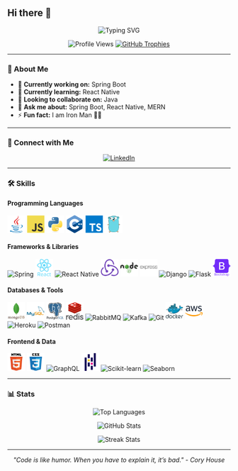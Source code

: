 ## Hi there 👋

<p align="center">
  <img src="https://readme-typing-svg.herokuapp.com?font=Fira+Code&size=28&pause=1000&color=00FFDD¢er=true&vCenter=true&width=500&height=60&lines=Hello%2C+I'm+Niraj+Kumar+Nirala;A+Passionate+Software+Engineer" alt="Typing SVG">
</p>

<p align="center">
  <img src="https://komarev.com/ghpvc/?username=nirajnirala633&label=Profile%20Views&color=0e75b6&style=flat-square" alt="Profile Views" />
  <a href="https://github.com/ryo-ma/github-profile-trophy">
    <img src="https://github-profile-trophy.vercel.app/?username=nirajnirala633&theme=onedark&margin-w=15" alt="GitHub Trophies" />
  </a>
</p>

---

### 🌟 About Me
- 🔭 **Currently working on:** Spring Boot  
- 🌱 **Currently learning:** React Native  
- 👯 **Looking to collaborate on:** Java  
- 💬 **Ask me about:** Spring Boot, React Native, MERN  
- ⚡ **Fun fact:** I am Iron Man 🦸‍♂️  

---

### 📱 Connect with Me
<p align="center">
  <a href="https://www.linkedin.com/in/niraj-kumar-nirala-0169a11b0/" target="_blank">
    <img src="https://raw.githubusercontent.com/rahuldkjain/github-profile-readme-generator/master/src/images/icons/Social/linked-in-alt.svg" alt="LinkedIn" height="30" width="40" />
  </a>
  <!-- Add more social links here if applicable, e.g., Twitter -->
  <!-- Example: -->
  <!-- <a href="https://twitter.com/niraj_nirala" target="_blank">
    <img src="https://raw.githubusercontent.com/rahuldkjain/github-profile-readme-generator/master/src/images/icons/Social/twitter.svg" alt="Twitter" height="30" width="40" />
  </a> -->
</p>

---

### 🛠️ Skills

#### Programming Languages
<p align="left">
  <img src="https://raw.githubusercontent.com/devicons/devicon/master/icons/java/java-original.svg" alt="Java" width="40" height="40" title="Java"/>
  <img src="https://raw.githubusercontent.com/devicons/devicon/master/icons/javascript/javascript-original.svg" alt="JavaScript" width="40" height="40" title="JavaScript"/>
  <img src="https://raw.githubusercontent.com/devicons/devicon/master/icons/python/python-original.svg" alt="Python" width="40" height="40" title="Python"/>
  <img src="https://raw.githubusercontent.com/devicons/devicon/master/icons/cplusplus/cplusplus-original.svg" alt="C++" width="40" height="40" title="C++"/>
  <img src="https://raw.githubusercontent.com/devicons/devicon/master/icons/typescript/typescript-original.svg" alt="TypeScript" width="40" height="40" title="TypeScript"/>
  <img src="https://raw.githubusercontent.com/devicons/devicon/master/icons/go/go-original.svg" alt="Go" width="40" height="40" title="Go"/>
</p>

#### Frameworks & Libraries
<p align="left">
  <img src="https://www.vectorlogo.zone/logos/springio/springio-icon.svg" alt="Spring" width="40" height="40" title="Spring"/>
  <img src="https://raw.githubusercontent.com/devicons/devicon/master/icons/react/react-original-wordmark.svg" alt="React" width="40" height="40" title="React"/>
  <img src="https://reactnative.dev/img/header_logo.svg" alt="React Native" width="40" height="40" title="React Native"/>
  <img src="https://raw.githubusercontent.com/devicons/devicon/master/icons/redux/redux-original.svg" alt="Redux" width="40" height="40" title="Redux"/>
  <img src="https://raw.githubusercontent.com/devicons/devicon/master/icons/nodejs/nodejs-original-wordmark.svg" alt="Node.js" width="40" height="40" title="Node.js"/>
  <img src="https://raw.githubusercontent.com/devicons/devicon/master/icons/express/express-original-wordmark.svg" alt="Express" width="40" height="40" title="Express"/>
  <img src="https://cdn.worldvectorlogo.com/logos/django.svg" alt="Django" width="40" height="40" title="Django"/>
  <img src="https://www.vectorlogo.zone/logos/pocoo_flask/pocoo_flask-icon.svg" alt="Flask" width="40" height="40" title="Flask"/>
  <img src="https://raw.githubusercontent.com/devicons/devicon/master/icons/bootstrap/bootstrap-plain-wordmark.svg" alt="Bootstrap" width="40" height="40" title="Bootstrap"/>
</p>

#### Databases & Tools
<p align="left">
  <img src="https://raw.githubusercontent.com/devicons/devicon/master/icons/mongodb/mongodb-original-wordmark.svg" alt="MongoDB" width="40" height="40" title="MongoDB"/>
  <img src="https://raw.githubusercontent.com/devicons/devicon/master/icons/mysql/mysql-original-wordmark.svg" alt="MySQL" width="40" height="40" title="MySQL"/>
  <img src="https://raw.githubusercontent.com/devicons/devicon/master/icons/postgresql/postgresql-original-wordmark.svg" alt="PostgreSQL" width="40" height="40" title="PostgreSQL"/>
  <img src="https://raw.githubusercontent.com/devicons/devicon/master/icons/redis/redis-original-wordmark.svg" alt="Redis" width="40" height="40" title="Redis"/>
  <img src="https://www.vectorlogo.zone/logos/rabbitmq/rabbitmq-icon.svg" alt="RabbitMQ" width="40" height="40" title="RabbitMQ"/>
  <img src="https://www.vectorlogo.zone/logos/apache_kafka/apache_kafka-icon.svg" alt="Kafka" width="40" height="40" title="Kafka"/>
  <img src="https://www.vectorlogo.zone/logos/git-scm/git-scm-icon.svg" alt="Git" width="40" height="40" title="Git"/>
  <img src="https://raw.githubusercontent.com/devicons/devicon/master/icons/docker/docker-original-wordmark.svg" alt="Docker" width="40" height="40" title="Docker"/>
  <img src="https://raw.githubusercontent.com/devicons/devicon/master/icons/amazonwebservices/amazonwebservices-original-wordmark.svg" alt="AWS" width="40" height="40" title="AWS"/>
  <img src="https://www.vectorlogo.zone/logos/heroku/heroku-icon.svg" alt="Heroku" width="40" height="40" title="Heroku"/>
  <img src="https://www.vectorlogo.zone/logos/getpostman/getpostman-icon.svg" alt="Postman" width="40" height="40" title="Postman"/>
</p>

#### Frontend & Data
<p align="left">
  <img src="https://raw.githubusercontent.com/devicons/devicon/master/icons/html5/html5-original-wordmark.svg" alt="HTML5" width="40" height="40" title="HTML5"/>
  <img src="https://raw.githubusercontent.com/devicons/devicon/master/icons/css3/css3-original-wordmark.svg" alt="CSS3" width="40" height="40" title="CSS3"/>
  <img src="https://www.vectorlogo.zone/logos/graphql/graphql-icon.svg" alt="GraphQL" width="40" height="40" title="GraphQL"/>
  <img src="https://raw.githubusercontent.com/devicons/devicon/master/icons/pandas/pandas-original.svg" alt="Pandas" width="40" height="40" title="Pandas"/>
  <img src="https://upload.wikimedia.org/wikipedia/commons/0/05/Scikit_learn_logo_small.svg" alt="Scikit-learn" width="40" height="40" title="Scikit-learn"/>
  <img src="https://seaborn.pydata.org/_images/logo-mark-lightbg.svg" alt="Seaborn" width="40" height="40" title="Seaborn"/>
</p>

---

### 📊 Stats
<p align="center">
  <img src="https://github-readme-stats.vercel.app/api/top-langs?username=nirajnirala633&show_icons=true&locale=en&layout=compact&theme=radical&exclude_repo=python-learning,data-analysis" alt="Top Languages" />
</p>
<p align="center">
  <img src="https://github-readme-stats.vercel.app/api?username=nirajnirala633&show_icons=true&locale=en&theme=radical" alt="GitHub Stats" />
</p>
<p align="center">
  <img src="https://github-readme-streak-stats.herokuapp.com/?user=nirajnirala633&theme=radical" alt="Streak Stats" />
</p>

---

<p align="center">
  <i>"Code is like humor. When you have to explain it, it’s bad." - Cory House</i>
</p>
